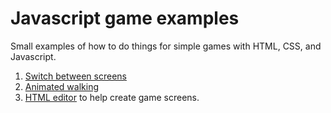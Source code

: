 # Javascript game examples

Small examples of how to do things for simple games with HTML, CSS, and Javascript.

1. [Switch between screens](switch-between-screens)
2. [Animated walking](animated-walking)
3. [HTML editor](html-editor) to help create game screens.
